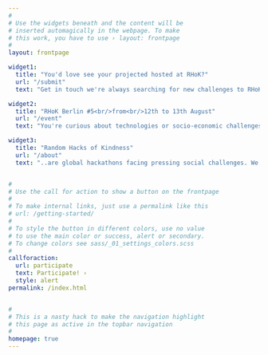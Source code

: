```yaml
---
#
# Use the widgets beneath and the content will be
# inserted automagically in the webpage. To make
# this work, you have to use › layout: frontpage
#
layout: frontpage

widget1:
  title: "You'd love see your projected hosted at RHoK?"
  url: "/submit"
  text: "Get in touch we're always searching for new challenges to RHoK!"

widget2:
  title: "RHoK Berlin #5<br/>from<br/>12th to 13th August"
  url: "/event"
  text: "You're curious about technologies or socio-economic challenges?<br/> You'd like to make the work a better place?<br/>Get up and joind us hackking for humanity!"

widget3:
  title: "Random Hacks of Kindness"
  url: "/about"
  text: "..are global hackathons facing pressing social challenges. We are a dynamic global community of innovators (hackers and makers) prototyping open technology to reveal solution approaches to actual problems."


#
# Use the call for action to show a button on the frontpage
#
# To make internal links, just use a permalink like this
# url: /getting-started/
#
# To style the button in different colors, use no value
# to use the main color or success, alert or secondary.
# To change colors see sass/_01_settings_colors.scss
#
callforaction:
  url: participate
  text: Participate! ›
  style: alert
permalink: /index.html


#
# This is a nasty hack to make the navigation highlight
# this page as active in the topbar navigation
#
homepage: true
---
```

